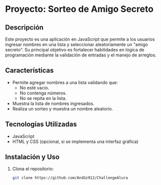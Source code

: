 # Proyecto: Sorteo de Amigo Secreto

## Descripción
Este proyecto es una aplicación en JavaScript que permite a los usuarios ingresar nombres en una lista y seleccionar aleatoriamente un "amigo secreto". Su principal objetivo es fortalecer habilidades en lógica de programación mediante la validación de entradas y el manejo de arreglos.

## Características
- Permite agregar nombres a una lista validando que:
  - No esté vacío.
  - No contenga números.
  - No se repita en la lista.
- Muestra la lista de nombres ingresados.
- Realiza un sorteo y muestra un nombre aleatorio.

## Tecnologías Utilizadas
- JavaScript
- HTML y CSS (opcional, si se implementa una interfaz gráfica)

## Instalación y Uso
1. Clona el repositorio:
   ```sh
   git clone https://github.com/AndGz912/ChallengeAlura
